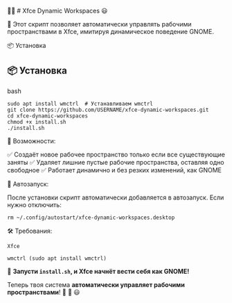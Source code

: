 🚀🎉 # Xfce Dynamic Workspaces 😃

💪 Этот скрипт позволяет автоматически управлять рабочими пространствами в Xfce, имитируя динамическое поведение GNOME. 

📦 Установка

## 📦 Установка  

bash

    sudo apt install wmctrl  # Устанавливаем wmctrl  
    git clone https://github.com/USERNAME/xfce-dynamic-workspaces.git  
    cd xfce-dynamic-workspaces  
    chmod +x install.sh  
    ./install.sh

🚀 Возможности:

✅ Создаёт новое рабочее пространство только если все существующие заняты 
✅ Удаляет лишние пустые рабочие пространства, оставляя одно свободное 
✅ Работает динамично и без резких изменений, как GNOME

🔄 Автозапуск:

После установки скрипт автоматически добавляется в автозапуск. Если нужно отключить:

    rm ~/.config/autostart/xfce-dynamic-workspaces.desktop

🛠 Требования:

    Xfce

    wmctrl (sudo apt install wmctrl)
 
🔧 **Запусти `install.sh`, и Xfce начнёт вести себя как GNOME!**  

Теперь твоя система **автоматически управляет рабочими пространствами**! 🚀 💪 😃

